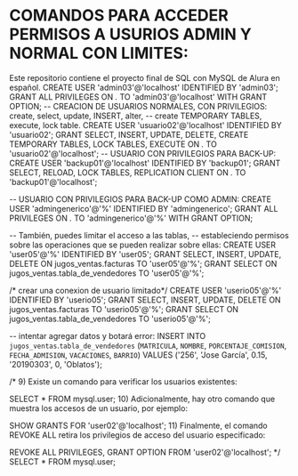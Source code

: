 # COMANDOS PARA ACCEDER PERMISOS A USURIOS ADMIN Y NORMAL CON LIMITES:
Este repositorio contiene el proyecto final de SQL con MySQL de Alura en español.
CREATE USER 'admin03'@'localhost' IDENTIFIED BY 'admin03';
GRANT ALL PRIVILEGES ON *.* TO 'admin03'@'localhost' WITH GRANT OPTION;
-- CREACION DE USUARIOS NORMALES, CON PRIVILEGIOS: create, select, update, INSERT, alter, 
-- create TEMPORARY TABLES, execute, lock table.
CREATE USER 'usuario02'@'localhost' IDENTIFIED BY 'usuario02';
GRANT SELECT, INSERT, UPDATE, DELETE, CREATE TEMPORARY TABLES, LOCK TABLES,
EXECUTE ON *.* TO 'usuario02'@'localhost';
-- USUARIO CON PRIVILEGIOS PARA BACK-UP:
CREATE USER 'backup01'@'localhost' IDENTIFIED BY 'backup01';
GRANT SELECT, RELOAD, LOCK TABLES, REPLICATION CLIENT ON *.* TO 'backup01'@'localhost';

-- USUARIO CON PRIVILEGIOS PARA BACK-UP COMO ADMIN:
CREATE USER 'admingenerico'@'%' IDENTIFIED BY 'admingenerico';
GRANT ALL PRIVILEGES ON *.* TO 'admingenerico'@'%' WITH GRANT OPTION;

--  También, puedes limitar el acceso a las tablas, 
-- estableciendo permisos sobre las operaciones que se pueden realizar sobre ellas:
CREATE USER 'user05'@'%' IDENTIFIED BY 'user05';
GRANT SELECT, INSERT, UPDATE, DELETE ON jugos_ventas.facturas TO 'user05'@'%';
GRANT SELECT ON jugos_ventas.tabla_de_vendedores TO 'user05'@'%';

/* crear una conexion de usuario limitado*/
CREATE USER 'userio05'@'%' IDENTIFIED BY 'userio05';
GRANT SELECT, INSERT, UPDATE, DELETE ON jugos_ventas.facturas TO 'userio05'@'%';
GRANT SELECT ON jugos_ventas.tabla_de_vendedores TO 'userio05'@'%';

-- intentar agregar datos y botará error:
INSERT INTO `jugos_ventas`.`tabla_de_vendedores`
(`MATRICULA`,
`NOMBRE`,
`PORCENTAJE_COMISION`,
`FECHA_ADMISION`,
`VACACIONES`,
`BARRIO`)
VALUES
('256',
'Jose García',
0.15,
'20190303',
0,
'Oblatos');

/*
9) Existe un comando para verificar los usuarios existentes:

SELECT * FROM mysql.user;
10) Adicionalmente, hay otro comando que muestra los accesos de un usuario, por ejemplo:

SHOW GRANTS FOR 'user02'@'localhost';
11) Finalmente, el comando REVOKE ALL retira los privilegios de acceso del usuario 
especificado:

REVOKE ALL PRIVILEGES, GRANT OPTION FROM 'user02'@'localhost';
*/
SELECT * FROM mysql.user;
